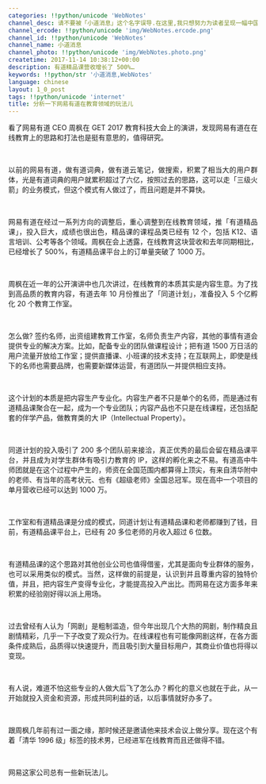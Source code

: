 ```yaml
---
categories: !!python/unicode 'WebNotes'
channel_desc: 请不要被「小道消息」这个名字误导.在这里,我只想努力为读者呈现一幅中国互联网的清明上河图.
channel_ercode: !!python/unicode 'img/WebNotes.ercode.png'
channel_id: !!python/unicode 'WebNotes'
channel_name: 小道消息
channel_photo: !!python/unicode 'img/WebNotes.photo.png'
createtime: 2017-11-14 10:38:12+00:00
description: 有道精品课营收增长了 500%…
keywords: !!python/str '小道消息,WebNotes'
language: chinese
layout: 1_0_post
tags: !!python/unicode 'internet'
title: 分析一下网易有道在教育领域的玩法儿
---
```

<div class="rich_media_content" id="js_content">
<p style="text-align: justify;">
         看了网易有道 CEO 周枫在 GET 2017 教育科技大会上的演讲，发现网易有道在在线教育上的思路和打法也是挺有意思的，值得研究。
         <br/>
</p>
<p>
<br/>
</p>
<p style="text-align: justify;">
         以前的网易有道，做有道词典，做有道云笔记，做搜索，积累了相当大的用户群体，光是有道词典的用户就累积超过了六亿，按照过去的思路，这可以走「三级火箭」的业务模式，但这个模式有人做过了，而且问题是并不算快。
        </p>
<p>
<br/>
</p>
<p style="text-align: justify;">
         网易有道在经过一系列方向的调整后，重心调整到在线教育领域，推「有道精品课」，投入巨大，成绩也很出色，精品课的课程品类已经有 12 个，包括 K12、语言培训、公考等各个领域。周枫在会上透露，在线教育这块营收和去年同期相比，已经增长了 500%，有道精品课平台上的订单量突破了 1000 万。
        </p>
<p>
<br/>
</p>
<p style="text-align: justify;">
         周枫在近一年的公开演讲中也几次讲过，在线教育的本质其实是内容生意。为了找到高品质的教育内容，有道去年 10 月份推出了「同道计划」，准备投入 5 个亿孵化 20 个教育工作室。
        </p>
<p>
<br/>
</p>
<p style="text-align: justify;">
         怎么做? 签约名师，出资组建教育工作室，名师负责生产内容，其他的事情有道会提供专业的解决方案。比如，配备专业的团队做课程设计；把有道 1500 万日活的用户流量开放给工作室；提供直播课、小班课的技术支持；在互联网上，即使是线下的名师也需要品牌，也需要新媒体运营，有道团队一并提供相应支持。
        </p>
<p>
<br/>
</p>
<p style="text-align: justify;">
         这个计划的本质是把内容生产专业化。内容生产者不只是单个的名师，而是通过有道精品课聚合在一起，成为一个专业团队；内容产品也不只是在线课程，还包括配套的伴学产品，做教育类的大 IP（Intellectual Property）。
        </p>
<p>
<br/>
</p>
<p style="text-align: justify;">
         同道计划的投入吸引了 200 多个团队前来接洽，真正优秀的最后会留在精品课平台，并且成为对学生群体有吸引力教育的 IP，这样的孵化来之不易。有道高中牛师团就是在这个过程中产生的，师资在全国范围内都算得上顶尖，有来自清华附中的老师、有当年的高考状元、也有《超级老师》全国总冠军。现在高中一个项目的单月营收已经可以达到 1000 万。
         <br/>
</p>
<p>
<br/>
</p>
<p style="text-align: justify;">
         工作室和有道精品课是分成的模式，同道计划让有道精品课和老师都赚到了钱，目前，有道精品课平台上，已经有 20 多位老师的月收入超过 6 位数。
        </p>
<p>
<br/>
</p>
<p style="text-align: justify;">
         有道精品课的这个思路对其他创业公司也值得借鉴，尤其是面向专业群体的服务，也可以采用类似的模式。当然，这样做的前提是，认识到并且尊重内容的独特价值，并且，把内容生产变得专业化，才能提高投入产出比。而网易在这方面多年来积累的经验刚好得以派上用场。
        </p>
<p>
<br/>
</p>
<p style="text-align: justify;">
         过去曾经有人认为「网剧」是粗制滥造，但今年出现几个大热的网剧，制作精良且剧情精彩，几乎一下子改变了观众行为。在线课程也有可能像网剧这样，在各方面条件成熟后，品质得以快速提升，而且吸引到大量目标用户，其商业价值也将得以变现。
        </p>
<p>
<br/>
</p>
<p style="text-align: justify;">
         有人说，难道不怕这些专业的人做大后飞了怎么办？孵化的意义也就在于此，从一开始就投入资金和资源，形成共同利益的话，以后事情就好办多了。
        </p>
<p>
<br/>
</p>
<p style="text-align: justify;">
         跟周枫几年前有过一面之缘，那时候还是邀请他来技术会议上做分享。现在这个有着「清华 1996 级」标签的技术男，已经进军在线教育而且还做得不错。
        </p>
<p>
<br/>
</p>
<p style="text-align: justify;">
         网易这家公司总有一些新玩法儿。
        </p>
</div>